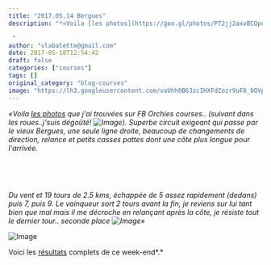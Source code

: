 ```yaml
---
title: "2017.05.14 Bergues"
description: "*«Voila [les photos](https://goo.gl/photos/PT2jj2axvBCQpu4W8) que j'ai trouvées sur FB Orchies courses.. (suivant dans les roues..j'suis dégoûté! . Superbe circuit exigeant qui passe par le vieux Bergues, une seule ligne droite, beaucoup de changements de direction, relance et petits casses pattes dont une côte plus longue pour l'arrivée.*

 "
author: "vlabalette@gmail.com"
date: 2017-05-18T12:54:42
draft: false
categories: ["courses"]
tags: []
original_category: "blog-courses"
image: "https://lh3.googleusercontent.com/vaUhh0B63zcIHXFdZozr9uF8_bQVpK_JlngPKPzrlV8Xg85PctkGSzVUud52GUHqm36pNuBaTsd7uXDiyN_Z_g62u8qPLwnaqA1FW-jwIYLGZ19S0Wji5hM-MpWGbdupjUIhSyfAJ41TDmMfMDeiXJVSq97dIH5luDCibosh8d5GB6MGsazvTO30jr9SiyzBQ1LzPDZ6RFbbJNN1-T5851n7zmp7IXeRLCY5BGSNrpI2JghX9H0K2iw5KWfrMHrh-NaO__38dBKgWCgAyx12hZfvmA5pL_g67eZEP5rpmqTIGbo-zksL9EjKUHhY9Tb_q6CEmjp6YEBlwSYreY5v6uiI8VFXVSJJc0vHmS64G1PdjTDMiqBtZjiAFtdrwAGNPdikTdestkhuWIwfXvf75i9k2H48TF76hnwOL3mh9vQBI2t5fCipGxU38upZpsxUbRddo85WFhyw53cftAi-y4v1GchxUB7M-V096je7zatoRfWMQmH38S5ff6auW-6XfFO4jQhqYHE_d6CfD43n7llyejtZTGn7FoWX1be2wl1-PdJcvun8xAT9A9m-5e6DTquI4f-nX_4cP9O5WZ5tpDJIiF2fhL7VYoB61NZWSGKQjt0TZdEWZQ=w200"
---
```


*&laquo;Voila&nbsp;[les photos](https://goo.gl/photos/PT2jj2axvBCQpu4W8)&nbsp;que j'ai trouv&eacute;es sur FB Orchies courses.. (suivant&nbsp;dans les roues..j'suis d&eacute;go&ucirc;t&eacute;!&nbsp;![Image](http://www.cyclo-club-wavrin.fr/asolution_systeme/javascript/tinymce/jscripts/tiny_mce/plugins/emotions/img/smiley-cry.gif)). Superbe circuit exigeant qui passe par le vieux Bergues, une seule ligne droite, beaucoup de changements de direction, relance et petits casses pattes dont une c&ocirc;te plus longue pour l'arriv&eacute;e.*

&nbsp;

<!--more-->

&nbsp;

*Du vent et 19 tours de 2.5 kms, &eacute;chapp&eacute;e de 5 assez rapidement (dedans) puis 7, puis 9. Le vainqueur sort 2 tours avant la fin, je reviens sur lui tant bien que mal mais il me d&eacute;croche en relan&ccedil;ant apr&egrave;s la c&ocirc;te, je r&eacute;siste tout le dernier tour.. seconde place&nbsp;![Image](http://www.cyclo-club-wavrin.fr/asolution_systeme/javascript/tinymce/jscripts/tiny_mce/plugins/emotions/img/smiley-smile.gif)&raquo;*

![Image](https://lh3.googleusercontent.com/vaUhh0B63zcIHXFdZozr9uF8_bQVpK_JlngPKPzrlV8Xg85PctkGSzVUud52GUHqm36pNuBaTsd7uXDiyN_Z_g62u8qPLwnaqA1FW-jwIYLGZ19S0Wji5hM-MpWGbdupjUIhSyfAJ41TDmMfMDeiXJVSq97dIH5luDCibosh8d5GB6MGsazvTO30jr9SiyzBQ1LzPDZ6RFbbJNN1-T5851n7zmp7IXeRLCY5BGSNrpI2JghX9H0K2iw5KWfrMHrh-NaO__38dBKgWCgAyx12hZfvmA5pL_g67eZEP5rpmqTIGbo-zksL9EjKUHhY9Tb_q6CEmjp6YEBlwSYreY5v6uiI8VFXVSJJc0vHmS64G1PdjTDMiqBtZjiAFtdrwAGNPdikTdestkhuWIwfXvf75i9k2H48TF76hnwOL3mh9vQBI2t5fCipGxU38upZpsxUbRddo85WFhyw53cftAi-y4v1GchxUB7M-V096je7zatoRfWMQmH38S5ff6auW-6XfFO4jQhqYHE_d6CfD43n7llyejtZTGn7FoWX1be2wl1-PdJcvun8xAT9A9m-5e6DTquI4f-nX_4cP9O5WZ5tpDJIiF2fhL7VYoB61NZWSGKQjt0TZdEWZQ=w960-h720-no)

Voici les&nbsp;[r&eacute;sultats](http://www.cyclismeufolep5962.fr/calResRoute.php)&nbsp;complets de ce week-end*.*
